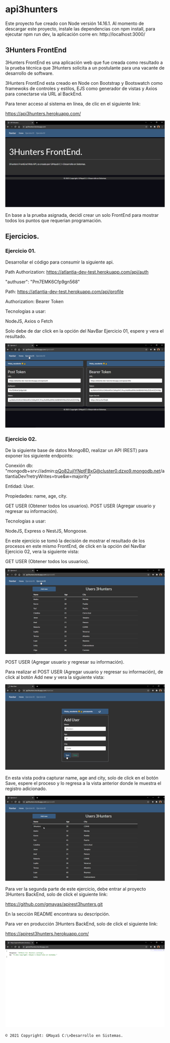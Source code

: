 # api3hunters

Este proyecto fue creado con Node versión 14.16.1.
Al momento de descargar este proyecto, instale las dependencias con npm install, para ejecutar npm run dev, la aplicación corre en: http://localhost:3000/
## 3Hunters FrontEnd

3Hunters FrontEnd es una aplicación web que fue creada como resultado a la prueba técnica que 3Hunters solicita a un postulante para una vacante de desarrollo de software.

3Hunters FrontEnd esta creado en Node con Bootstrap y Bootswatch como framewoks de controles y estilos, EJS como generador de vistas y Axios para conectarse via URL al BackEnd.

Para tener acceso al sistema en línea, de clic en el siguiente link:

https://api3hunters.herokuapp.com/

![](/images/img01.png)

En base a la prueba asignada, decidí crear un solo FrontEnd para mostrar todos los puntos que requerian programación.

## Ejercicios.
### Ejercicio 01.

Desarrollar el código para consumir la siguiente api.

Path Authorization: https://atlantia-dev-test.herokuapp.com/api/auth

"authuser": "Pm7EMK6Cfp9gn568"

Path: https://atlantia-dev-test.herokuapp.com/api/profile

Authorization: Bearer Token 

Tecnologías a usar:

NodeJS, Axios o Fetch

Solo debe de dar click en la opción del NavBar Ejercicio 01, espere y vera el resultado.

![](/images/img02.png)

### Ejercicio 02.

De la siguiente base de datos MongoBD, realizar un API (REST) para exponer los siguiente endpoints:

Conexión db: "mongodb+srv://admin:pQo82ujIYNptFBxG@cluster0.dzxo9.mongodb.net/atlantiaDev?retryWrites=true&w=majority"

Entidad: User.

Propiedades: name, age, city.

GET USER (Obtener todos los usuarios).
POST USER (Agregar usuario y regresar su información).

Tecnologías a usar:

NodeJS, Express o NestJS, Mongoose.

En este ejercicio se tomó la decisión de mostrar el resultado de los procesos en este mismo FrontEnd, de click en la opción del NavBar Ejercicio 02, vera la siguiente vista: 

GET USER (Obtener todos los usuarios).

![](/images/img03.png)

POST USER (Agregar usuario y regresar su información).

Para realizar el POST USER (Agregar usuario y regresar su información), de click al botón Add new y vera la siguiente vista:

![](/images/img04.png)

En esta vista podra capturar name, age and city, solo de click en el botón Save, espere el proceso y lo regresa a la vista anterior donde le muestra el registro adicionado.

![](/images/img05.png)

Para ver la segunda parte de este ejercicio, debe entrar al proyecto 3Hunters BackEnd, solo de click el siguiente link:

https://github.com/gmayas/apirest3hunters.git

En la sección README encontrara su descripción.  

Para ver en producción 3Hunters BackEnd, solo de click el siguiente link:

https://apirest3hunters.herokuapp.com/

![](/images/img06.png)

`© 2021 Copyright: GMayaS C:\>Desarrollo en Sistemas.`


